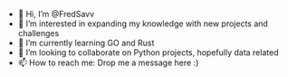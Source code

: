 - 👋 Hi, I’m @FredSavv
- 👀 I’m interested in expanding my knowledge with new projects and challenges
- 🌱 I’m currently learning GO and Rust
- 💞️ I’m looking to collaborate on Python projects, hopefully data related
- 📫 How to reach me: Drop me a message here :)

<!---
FredSavv/FredSavv is a ✨ special ✨ repository because its `README.md` (this file) appears on your GitHub profile.
You can click the Preview link to take a look at your changes.
--->
